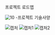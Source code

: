 프로젝트 로드맵        

![10](https://user-images.githubusercontent.com/105904899/169469195-5cad8432-da44-4c05-9b32-014d83741a7c.PNG)
-프로젝트 기술사양




![캡처](https://user-images.githubusercontent.com/105904899/169470019-cd56a724-ecc2-4aac-b3a6-f5c8dfc0e6bc.PNG)
![캡처1](https://user-images.githubusercontent.com/105904899/169470026-8d24c83b-50c4-4f8c-b8a1-445be8fe9c76.PNG)
![캡처2](https://user-images.githubusercontent.com/105904899/169470040-8a36974e-9997-4c3a-b18d-f9ccfc191051.PNG)

